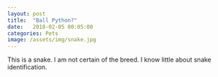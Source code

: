 ```yaml
---
layout: post
title:  "Ball Python?"
date:   2018-02-05 00:05:00
categories: Pets
image: /assets/img/snake.jpg
---
```


<p>This is a snake. I am not certain of the breed. I know little about snake identification.</p>
